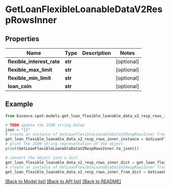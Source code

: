 # GetLoanFlexibleLoanableDataV2RespRowsInner


## Properties

Name | Type | Description | Notes
------------ | ------------- | ------------- | -------------
**flexible_interest_rate** | **str** |  | [optional] 
**flexible_max_limit** | **str** |  | [optional] 
**flexible_min_limit** | **str** |  | [optional] 
**loan_coin** | **str** |  | [optional] 

## Example

```python
from binance.spot.models.get_loan_flexible_loanable_data_v2_resp_rows_inner import GetLoanFlexibleLoanableDataV2RespRowsInner

# TODO update the JSON string below
json = "{}"
# create an instance of GetLoanFlexibleLoanableDataV2RespRowsInner from a JSON string
get_loan_flexible_loanable_data_v2_resp_rows_inner_instance = GetLoanFlexibleLoanableDataV2RespRowsInner.from_json(json)
# print the JSON string representation of the object
print(GetLoanFlexibleLoanableDataV2RespRowsInner.to_json())

# convert the object into a dict
get_loan_flexible_loanable_data_v2_resp_rows_inner_dict = get_loan_flexible_loanable_data_v2_resp_rows_inner_instance.to_dict()
# create an instance of GetLoanFlexibleLoanableDataV2RespRowsInner from a dict
get_loan_flexible_loanable_data_v2_resp_rows_inner_from_dict = GetLoanFlexibleLoanableDataV2RespRowsInner.from_dict(get_loan_flexible_loanable_data_v2_resp_rows_inner_dict)
```
[[Back to Model list]](../README.md#documentation-for-models) [[Back to API list]](../README.md#documentation-for-api-endpoints) [[Back to README]](../README.md)


